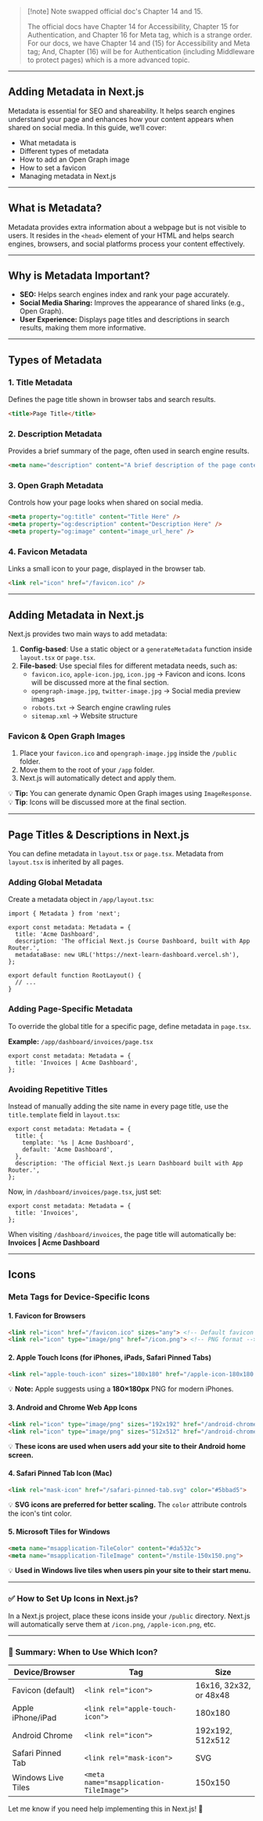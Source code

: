 
>[!note] Note swapped official doc's Chapter 14 and 15.
>
>The official docs have Chapter 14 for Accessibility, Chapter 15 for Authentication, and Chapter 16 for Meta tag, which is a strange order. For our docs, we have Chapter 14 and (15) for Accessibility and Meta tag; And, Chapter (16) will be for Authentication (including Middleware to protect pages) which is a more advanced topic.

---

## Adding Metadata in Next.js

Metadata is essential for SEO and shareability. It helps search engines understand your page and enhances how your content appears when shared on social media. In this guide, we’ll cover:

- What metadata is
- Different types of metadata
- How to add an Open Graph image
- How to set a favicon
- Managing metadata in Next.js

---

## What is Metadata?

Metadata provides extra information about a webpage but is not visible to users. It resides in the `<head>` element of your HTML and helps search engines, browsers, and social platforms process your content effectively.

---

## Why is Metadata Important?

- **SEO:** Helps search engines index and rank your page accurately.
- **Social Media Sharing:** Improves the appearance of shared links (e.g., Open Graph).
- **User Experience:** Displays page titles and descriptions in search results, making them more informative.

---

## Types of Metadata

### 1. Title Metadata

Defines the page title shown in browser tabs and search results.

```html
<title>Page Title</title>
```

### 2. Description Metadata

Provides a brief summary of the page, often used in search engine results.

```html
<meta name="description" content="A brief description of the page content." />
```

### 3. Open Graph Metadata

Controls how your page looks when shared on social media.

```html
<meta property="og:title" content="Title Here" />
<meta property="og:description" content="Description Here" />
<meta property="og:image" content="image_url_here" />
```

### 4. Favicon Metadata

Links a small icon to your page, displayed in the browser tab.

```html
<link rel="icon" href="/favicon.ico" />
```

---

## Adding Metadata in Next.js

Next.js provides two main ways to add metadata:

1. **Config-based**: Use a static object or a `generateMetadata` function inside `layout.tsx` or `page.tsx`.
2. **File-based**: Use special files for different metadata needs, such as:
    - `favicon.ico`, `apple-icon.jpg`, `icon.jpg` → Favicon and icons. Icons will be discussed more at the final section.
    - `opengraph-image.jpg`, `twitter-image.jpg` → Social media preview images
    - `robots.txt` → Search engine crawling rules
    - `sitemap.xml` → Website structure

### Favicon & Open Graph Images

1. Place your `favicon.ico` and `opengraph-image.jpg` inside the `/public` folder.
2. Move them to the root of your `/app` folder.
3. Next.js will automatically detect and apply them.

💡 **Tip:** You can generate dynamic Open Graph images using `ImageResponse`.
💡 **Tip**: Icons will be discussed more at the final section.

---

## Page Titles & Descriptions in Next.js

You can define metadata in `layout.tsx` or `page.tsx`. Metadata from `layout.tsx` is inherited by all pages.

### Adding Global Metadata

Create a metadata object in `/app/layout.tsx`:

```tsx
import { Metadata } from 'next';
 
export const metadata: Metadata = {
  title: 'Acme Dashboard',
  description: 'The official Next.js Course Dashboard, built with App Router.',
  metadataBase: new URL('https://next-learn-dashboard.vercel.sh'),
};
 
export default function RootLayout() {
  // ...
}
```

### Adding Page-Specific Metadata

To override the global title for a specific page, define metadata in `page.tsx`.

**Example:** `/app/dashboard/invoices/page.tsx`

```tsx
export const metadata: Metadata = {
  title: 'Invoices | Acme Dashboard',
};
```

### Avoiding Repetitive Titles

Instead of manually adding the site name in every page title, use the `title.template` field in `layout.tsx`:

```tsx
export const metadata: Metadata = {
  title: {
    template: '%s | Acme Dashboard',
    default: 'Acme Dashboard',
  },
  description: 'The official Next.js Learn Dashboard built with App Router.',
};
```

Now, in `/dashboard/invoices/page.tsx`, just set:

```tsx
export const metadata: Metadata = {
  title: 'Invoices',
};
```

When visiting `/dashboard/invoices`, the page title will automatically be:  
**Invoices | Acme Dashboard**

---

## **Icons**

### Meta Tags for Device-Specific Icons
#### **1. Favicon for Browsers**

```html
<link rel="icon" href="/favicon.ico" sizes="any"> <!-- Default favicon -->
<link rel="icon" type="image/png" href="/icon.png"> <!-- PNG format -->
```

#### **2. Apple Touch Icons (for iPhones, iPads, Safari Pinned Tabs)**

```html
<link rel="apple-touch-icon" sizes="180x180" href="/apple-icon-180x180.png">
```

💡 **Note:** Apple suggests using a **180×180px** PNG for modern iPhones.

#### **3. Android and Chrome Web App Icons**

```html
<link rel="icon" type="image/png" sizes="192x192" href="/android-chrome-192x192.png">
<link rel="icon" type="image/png" sizes="512x512" href="/android-chrome-512x512.png">
```

💡 **These icons are used when users add your site to their Android home screen.**

#### **4. Safari Pinned Tab Icon (Mac)**

```html
<link rel="mask-icon" href="/safari-pinned-tab.svg" color="#5bbad5">
```

💡 **SVG icons are preferred for better scaling.** The `color` attribute controls the icon's tint color.

#### **5. Microsoft Tiles for Windows**

```html
<meta name="msapplication-TileColor" content="#da532c">
<meta name="msapplication-TileImage" content="/mstile-150x150.png">
```

💡 **Used in Windows live tiles when users pin your site to their start menu.**

---

### ✅ **How to Set Up Icons in Next.js?**

In a Next.js project, place these icons inside your `/public` directory. Next.js will automatically serve them at `/icon.png`, `/apple-icon.png`, etc.

---

### **📌 Summary: When to Use Which Icon?**

|Device/Browser|Tag|Size|
|---|---|---|
|Favicon (default)|`<link rel="icon">`|16x16, 32x32, or 48x48|
|Apple iPhone/iPad|`<link rel="apple-touch-icon">`|180x180|
|Android Chrome|`<link rel="icon">`|192x192, 512x512|
|Safari Pinned Tab|`<link rel="mask-icon">`|SVG|
|Windows Live Tiles|`<meta name="msapplication-TileImage">`|150x150|

Let me know if you need help implementing this in Next.js! 🚀